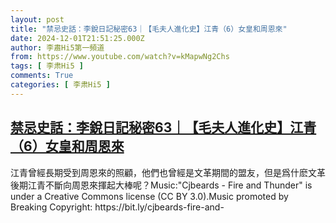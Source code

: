```yaml
---
layout: post
title: "禁忌史話：李銳日記秘密63｜【毛夫人進化史】江青（6）女皇和周恩來"
date: 2024-12-01T21:51:25.000Z
author: 李肅Hi5第一頻道
from: https://www.youtube.com/watch?v=kMapwNg2Chs
tags: [ 李肃Hi5 ]
comments: True
categories: [ 李肃Hi5 ]
---
```

<!--1733089885000-->
[禁忌史話：李銳日記秘密63｜【毛夫人進化史】江青（6）女皇和周恩來](https://www.youtube.com/watch?v=kMapwNg2Chs)
------

<div>
江青曾經長期受到周恩來的照顧，他們也曾經是文革期間的盟友，但是爲什麽文革後期江青不斷向周恩來揮起大棒呢？Music:"Cjbeards - Fire and Thunder" is under a Creative Commons license (CC BY 3.0).Music promoted by Breaking Copyright: https://bit.ly/cjbeards-fire-and-
</div>
